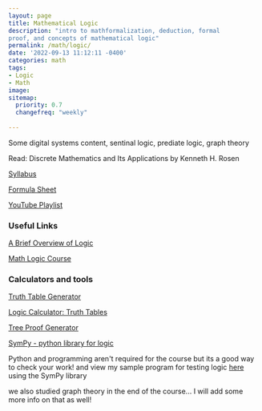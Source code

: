 ```yaml
---
layout: page
title: Mathematical Logic
description: "intro to mathformalization, deduction, formal
proof, and concepts of mathematical logic"
permalink: /math/logic/
date: '2022-09-13 11:12:11 -0400'
categories: math
tags:
- Logic
- Math
image: 
sitemap:
  priority: 0.7
  changefreq: "weekly"
  
---
```


Some digital systems content, sentinal logic, prediate logic, graph theory 

Read: Discrete Mathematics and Its Applications by Kenneth H. Rosen 

[Syllabus](/static/post-image/logic_syllabus.pdf)


[Formula Sheet](/static/post-image/logic_formula_sheet.pdf)


[YouTube Playlist](https://www.youtube.com/playlist?list=PL9DdgseuDZgKbu9DeqWJTbETQ8ZOIR2wO)


### Useful Links

[A Brief Overview of Logic](http://www.math.hawaii.edu/~ramsey/Logic.html)


[Math Logic Course](https://www3.cs.stonybrook.edu/~cse541/)


### Calculators and tools

[Truth Table Generator](https://web.stanford.edu/class/cs103/tools/truth-table-tool/)


[Logic Calculator: Truth Tables](https://www.erpelstolz.at/gateway/TruthTable.html)


[Tree Proof Generator](https://www.umsu.de/trees/)


[SymPy - python library for logic](https://www.sympy.org/en/index.html)

Python and programming aren't required for the course but its a good way to check your work!
and view my sample program for testing logic [here](/math/logic/program.py)
using the SymPy library


we also studied graph theory in the end of the course... I will add some more info on that as well!